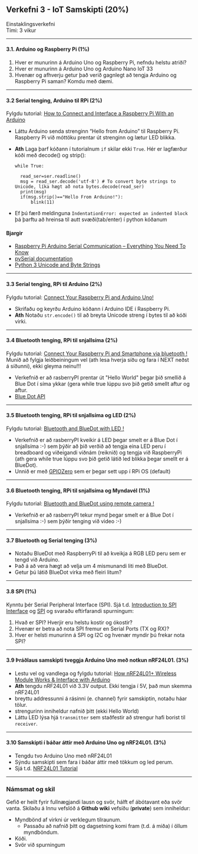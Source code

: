 ## Verkefni 3 -  IoT Samskipti (20%)

Einstaklingsverkefni<br>
Tími: 3 vikur

---

#### 3.1. Arduino og Raspberry Pi (1%)
  1. Hver er munurinn á Arduino Uno og Raspberry Pi, nefndu helstu atriði?
  1. Hver er munurinn á Arduino Uno og Arduino Nano IoT 33
  1. Hvenær og afhverju getur það verið gagnlegt að tengja Arduino og Raspberry Pi saman? Komdu með dæmi.
  
---

#### 3.2 Serial tenging, Arduino til RPi (2%)
Fylgdu tutorial: [How to Connect and Interface a Raspberry Pi With an Arduino](https://maker.pro/raspberry-pi/tutorial/how-to-connect-and-interface-raspberry-pi-with-arduino)
  - Láttu Arduino senda strenginn “Hello from Arduino” til Raspberry Pi. Raspberry Pi við móttöku prentar út strenginn og lætur LED blikka.
  - **Ath** Laga þarf kóðann í tutorialnum `if` skilar ekki `True`. Hér er lagfærður kóði með decode() og strip(): 
  
    ```
    while True:

      read_ser=ser.readline()
      msg = read_ser.decode('utf-8') # To convert byte strings to Unicode, líka hægt að nota bytes.decode(read_ser)
      print(msg) 
      if(msg.strip()=="Hello From Arduino!"):
          blink(11)
    ```
   - Ef þú færð meldinguna `IndentationError: expected an indented block` þá þarftu að hreinsa til autt svæði(tab/enter) í python kóðanum


#### Bjargir

- [Raspberry Pi Arduino Serial Communication – Everything You Need To Know](https://roboticsbackend.com/raspberry-pi-arduino-serial-communication/)
- [pySerial documentation](https://pythonhosted.org/pyserial/)
- [Python 3 Unicode and Byte Strings](https://www.programiz.com/python-programming/methods/string/encode)


---

#### 3.3 Serial tenging, RPi til Arduino (2%)
Fylgdu tutorial: [Connect Your Raspberry Pi and Arduino Uno!](https://www.instructables.com/id/Connect-Your-Raspberry-Pi-and-Arduino-Uno/)
  
  - Skrifaðu og keyrðu Arduino kóðann í Arduino IDE í Raspberry Pi.
  - **Ath** Notaðu `str.encode()` til að breyta Unicode streng í bytes til að kóði virki.
  
---

#### 3.4 Bluetooth tenging, RPi til snjallsíma (2%)
Fylgdu tutorial: [Connect Your Raspberry Pi and Smartphone via bluetooth !](https://bluedot.readthedocs.io/en/latest/gettingstarted.html)
Munið að fylgja leiðbeiningum vel (ath lesa hverja síðu og fara í NEXT neðst á síðunni), ekki gleyma neinu!!!
  
  - Verkefnið er að rasberryPI prentar út "Hello World" þegar þið smellið á Blue Dot í síma ykkar (gera while true lúppu svo þið getið 
    smellt aftur og aftur.
  - [Blue Dot API](https://bluedot.readthedocs.io/en/latest/dotapi.html#module-bluedot)
  
---

#### 3.5 Bluetooth tenging, RPi til snjallsíma og LED (2%)
Fylgdu tutorial: [Bluetooth and BlueDot with LED !](https://bluedot.readthedocs.io/en/latest/recipes.html#flash-an-led)
  
  - Verkefnið er að rasberryPI kveikir á LED þegar smelt er á Blue Dot í snjallsíma :-) sem þýðir að þið verðið að tengja eina LED peru í breadboard
    og viðeigandi viðnám (reiknið) og tengja við RaspberryPi (ath gera while true lúppu svo þið getið 
    látið led blikka þegar smellt er á BlueDot). 
  -  Unnið er með [GPIOZero](https://www.raspberrypi.org/documentation/usage/gpio/python/) sem er þegar sett upp í RPi OS (default)
  
---

#### 3.6 Bluetooth tenging, RPi til snjallsíma og Myndavél (1%)
Fylgdu tutorial: [Bluetooth and BlueDot using remote camera !](https://bluedot.readthedocs.io/en/latest/recipes.html#remote-camera)
  
  - Verkefnið er að rasberryPI tekur mynd þegar smelt er á Blue Dot í snjallsíma :-) sem þýðir tenging við video :-)
  
---

#### 3.7 Bluetooth og Serial tenging (3%)

- Notaðu BlueDot með RaspberryPi til að kveikja á RGB LED peru sem er tengd við Arduino. 
- Það á að vera hægt að velja um 4 mismunandi liti með BlueDot.
- Getur þú látið BlueDot virka með fleiri litum?

---

#### 3.8 SPI (1%)
Kynntu þér Serial Peripheral Interface (SPI). Sjá t.d. [Introduction to SPI Interface](https://www.analog.com/en/analog-dialogue/articles/introduction-to-spi-interface.html) og [SPI](https://learn.sparkfun.com/tutorials/serial-peripheral-interface-spi/all) og svaraðu eftirfarandi spurningum:
 
  1. Hvað er SPI? Hverjir eru helstu kostir og ókostir?
  1. Hvenær er betra að nota SPI fremur en Serial Ports (TX og RX)?
  1. Hver er helsti munurinn á SPI og I2C og hvenær myndir þú frekar nota SPI?

---

#### 3.9 Þráðlaus samskipti tveggja Arduino Uno með notkun nRF24L01. (3%)
  - Lestu vel og vandlega og fylgdu tutorial: [How nRF24L01+ Wireless Module Works & Interface with Arduino](https://lastminuteengineers.com/nrf24l01-arduino-wireless-communication/) 
  - **Ath** tengdu nRF24L01 við 3.3V output. Ekki tengja í 5V, það mun skemma nRF24L01
  - breyttu addressunni á rásinni (e. channel) fyrir samskiptin, notaðu háar tölur.
  - strengurinn inniheldur nafnið þitt (ekki Hello World)
  - Láttu LED lýsa hjá `transmitter` sem staðfestir að strengur hafi borist til `receiver`. 

---

#### 3.10 Samskipti í báðar áttir með Arduino Uno og nRF24L01. (3%)
- Tengdu tvo Arduino Uno með nRF24L01
- Sýndu samskipti sem fara í báðar áttir með tökkum og led perum.
- Sjá t.d. [NRF24L01 Tutorial](https://howtomechatronics.com/tutorials/arduino/arduino-wireless-communication-nrf24l01-tutorial/)

---

### Námsmat og skil

Gefið er heilt fyrir fullnægjandi lausn og svör, hálft ef ábótavant eða svör vanta.
Skilaðu á Innu vefslóð á **Github wiki** vefsíðu (**private**) sem inniheldur:

- Myndbönd af virkni úr verklegum tilraunum.
  - Passaðu að nafnið þitt og dagsetning komi fram (t.d. á miða) í öllum myndböndum.
- Kóði.
- Svör við spurningum

